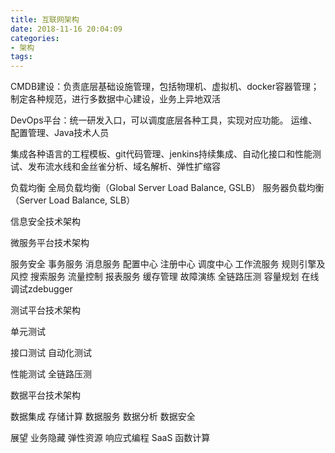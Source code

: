 ```yaml
---
title: 互联网架构
date: 2018-11-16 20:04:09
categories:
- 架构
tags:
---
```

CMDB建设：负责底层基础设施管理，包括物理机、虚拟机、docker容器管理；
制定各种规范，进行多数据中心建设，业务上异地双活

DevOps平台：统一研发入口，可以调度底层各种工具，实现对应功能。
运维、配置管理、Java技术人员

集成各种语言的工程模板、git代码管理、jenkins持续集成、自动化接口和性能测试、发布流水线和金丝雀分析、域名解析、弹性扩缩容

负载均衡
全局负载均衡（Global Server Load Balance, GSLB）
服务器负载均衡（Server Load Balance, SLB）

信息安全技术架构


微服务平台技术架构

服务安全
事务服务
消息服务
配置中心
注册中心
调度中心
工作流服务
规则引擎及风控
搜索服务
流量控制
报表服务
缓存管理
故障演练
全链路压测
容量规划
在线调试zdebugger

测试平台技术架构

单元测试

接口测试
自动化测试

性能测试
全链路压测

数据平台技术架构

数据集成
存储计算
数据服务
数据分析
数据安全

展望
业务隐藏
弹性资源
响应式编程
SaaS
函数计算